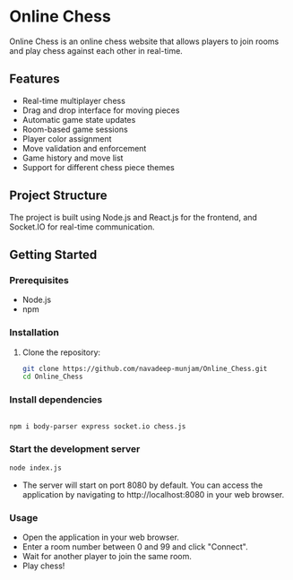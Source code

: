 # Online Chess

Online Chess is an online chess website that allows players to join rooms and play chess against each other in real-time.

## Features

- Real-time multiplayer chess
- Drag and drop interface for moving pieces
- Automatic game state updates
- Room-based game sessions
- Player color assignment
- Move validation and enforcement
- Game history and move list
- Support for different chess piece themes

## Project Structure

The project is built using Node.js and React.js for the frontend, and Socket.IO for real-time communication.

## Getting Started

### Prerequisites

- Node.js
- npm

### Installation

1. Clone the repository:
   ```sh
   git clone https://github.com/navadeep-munjam/Online_Chess.git
   cd Online_Chess
   ```

### Install dependencies
```sh

npm i body-parser express socket.io chess.js
```
### Start the development server
```sh
node index.js
```
- The server will start on port 8080 by default. You can access the application by navigating to http://localhost:8080 in your web browser.

### Usage

- Open the application in your web browser.
- Enter a room number between 0 and 99 and click "Connect".
- Wait for another player to join the same room.
- Play chess!
